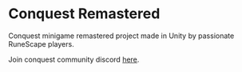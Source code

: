 # Conquest Remastered
 
Conquest minigame remastered project made in Unity by passionate RuneScape players.

Join conquest community discord <a href="https://discord.gg/pnSmQVd">here</a>.
